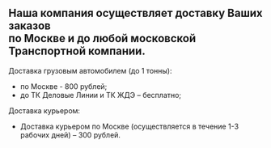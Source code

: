 <div class="wholesale-delivery" id="wholesale-delivery">
<div class="heading heading--orange heading--h3 pb-4">
  <h2>Наша компания осуществляет доставку Ваших заказов<br> по Москве и до любой московской Транспортной компании.</h2>
</div>
<div class="wholesale-delivery__item">
  <div class="wholesale-delivery__title">Доставка грузовым автомобилем (до 1 тонны):</div>
  <ul class="list">
    <li class="list__item list__item--arrow">по Москве - 800 рублей;</li>
    <li class="list__item list__item--arrow">до ТК Деловые Линии и ТК ЖДЭ – бесплатно;</li>
  </ul>
</div>
<div class="wholesale-delivery__item">
  <div class="wholesale-delivery__title">Доставка курьером:</div>
  <ul class="list">
    <li class="list__item list__item--arrow">Доставка курьером по Москве (осуществляется в течение 1-3 рабочих дней) –
      300 рублей.
    </li>
  </ul>
</div>
</div>
